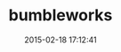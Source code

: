 ---
layout: post
title:  "bumbleworks"
repo:   "bumbleworks/bumbleworks"
date:   2015-02-18 17:12:41
gemurl: 
---